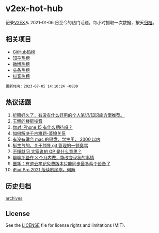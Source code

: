 # v2ex-hot-hub

 记录[V2EX](https://www.v2ex.com/)从 2021-01-06 日至今的热门话题。每小时抓取一次数据，按天[归档](archives)。
 
 ## 相关项目

- [GitHub热榜](https://github.com/snaildev/github-hot-hub)
- [知乎热榜](https://github.com/snaildev/zhihu-hot-hub)
- [微博热榜](https://github.com/snaildev/weibo-hot-hub)
- [头条热榜](https://github.com/snaildev/toutiao-hot-hub)
- [抖音热榜](https://github.com/snaildev/douyin-hot-hub)


 `更新时间：2023-07-05 14:10:24 +0800`

## 热议话题

1. [折腾好久了，有没有什么好用的个人笔记/知识库方案推荐。](https://www.v2ex.com/t/953991)
1. [无解的楼房噪音](https://www.v2ex.com/t/954079)
1. [你对 iPhone 15 有什么期待吗？](https://www.v2ex.com/t/954175)
1. [如何解决千古难题-婆媳关系](https://www.v2ex.com/t/953990)
1. [有没有适合 mac 的键盘，学生用， 2000 以内](https://www.v2ex.com/t/954097)
1. [挺生气的，关于领导 git 管理的一顿臭骂](https://www.v2ex.com/t/954122)
1. [不懂就问 大家说的 OP 是什么意思？](https://www.v2ex.com/t/954167)
1. [聊聊那些在 3 个月内做，能改变现状的事情](https://www.v2ex.com/t/953989)
1. [噩耗：有道云笔记免费版本只能同步最多两个设备了](https://www.v2ex.com/t/953969)
1. [iPad Pro 2021 版续航尿崩，何解](https://www.v2ex.com/t/954169)

## 历史归档

[archives](archives)

## License

See the [LICENSE](LICENSE) file for license rights and limitations (MIT).
